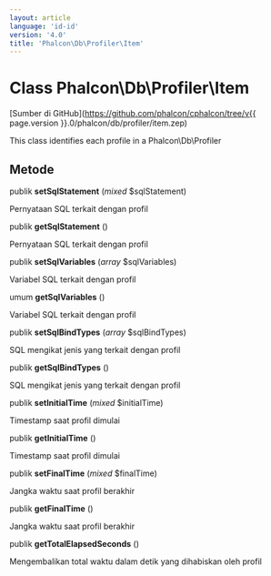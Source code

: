 ```yaml
---
layout: article
language: 'id-id'
version: '4.0'
title: 'Phalcon\Db\Profiler\Item'
---
```

# Class **Phalcon\Db\Profiler\Item**

[Sumber di GitHub](https://github.com/phalcon/cphalcon/tree/v{{ page.version }}.0/phalcon/db/profiler/item.zep)

This class identifies each profile in a Phalcon\Db\Profiler

## Metode

publik **setSqlStatement** (*mixed* $sqlStatement)

Pernyataan SQL terkait dengan profil

publik **getSqlStatement** ()

Pernyataan SQL terkait dengan profil

publik **setSqlVariables** (*array* $sqlVariables)

Variabel SQL terkait dengan profil

umum **getSqlVariables** ()

Variabel SQL terkait dengan profil

publik **setSqlBindTypes** (*array* $sqlBindTypes)

SQL mengikat jenis yang terkait dengan profil

publik **getSqlBindTypes** ()

SQL mengikat jenis yang terkait dengan profil

publik **setInitialTime** (*mixed* $initialTime)

Timestamp saat profil dimulai

publik **getInitialTime** ()

Timestamp saat profil dimulai

publik **setFinalTime** (*mixed* $finalTime)

Jangka waktu saat profil berakhir

publik **getFinalTime** ()

Jangka waktu saat profil berakhir

publik **getTotalElapsedSeconds** ()

Mengembalikan total waktu dalam detik yang dihabiskan oleh profil